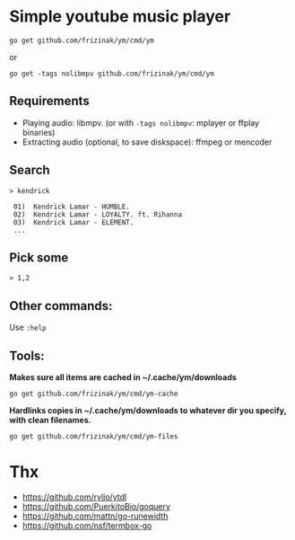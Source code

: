 # Simple youtube music player

`go get github.com/frizinak/ym/cmd/ym`

or

`go get -tags nolibmpv github.com/frizinak/ym/cmd/ym`

## Requirements

- Playing audio: libmpv. (or with `-tags nolibmpv`: mplayer or ffplay binaries)
- Extracting audio (optional, to save diskspace): ffmpeg or mencoder

## Search

`> kendrick`

```
 01)  Kendrick Lamar - HUMBLE.
 02)  Kendrick Lamar - LOYALTY. ft. Rihanna
 03)  Kendrick Lamar - ELEMENT.
 ...
```

## Pick some

`> 1,2`


## Other commands:

Use `:help`

## Tools:

**Makes sure all items are cached in ~/.cache/ym/downloads**

`go get github.com/frizinak/ym/cmd/ym-cache`

**Hardlinks copies in ~/.cache/ym/downloads to whatever dir you specify, with clean filenames.**

`go get github.com/frizinak/ym/cmd/ym-files`


# Thx

- https://github.com/rylio/ytdl
- https://github.com/PuerkitoBio/goquery
- https://github.com/mattn/go-runewidth
- https://github.com/nsf/termbox-go

